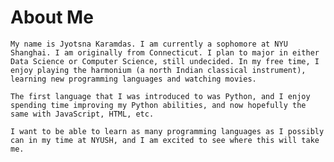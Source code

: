 # About Me
	My name is Jyotsna Karamdas. I am currently a sophomore at NYU Shanghai. I am originally from Connecticut. I plan to major in either Data Science or Computer Science, still undecided. In my free time, I enjoy playing the harmonium (a north Indian classical instrument), learning new programming languages and watching movies. 
    
    The first language that I was introduced to was Python, and I enjoy spending time improving my Python abilities, and now hopefully the same with JavaScript, HTML, etc. 
	
    I want to be able to learn as many programming languages as I possibly can in my time at NYUSH, and I am excited to see where this will take me. 



